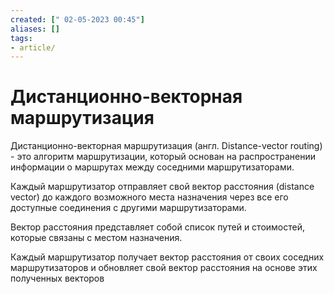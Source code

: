 ```yaml
---
created: [" 02-05-2023 00:45"]
aliases: []
tags:
- article/
---
```


# Дистанционно-векторная маршрутизация

Дистанционно-векторная маршрутизация (англ. Distance-vector routing) - это алгоритм маршрутизации, который основан на распространении информации о маршрутах между соседними маршрутизаторами. 

Каждый маршрутизатор отправляет свой вектор расстояния (distance vector) до каждого возможного места назначения через все его доступные соединения с другими маршрутизаторами.

Вектор расстояния представляет собой список путей и стоимостей, которые связаны с местом назначения. 

Каждый маршрутизатор получает вектор расстояния от своих соседних маршрутизаторов и обновляет свой вектор расстояния на основе этих полученных векторов

